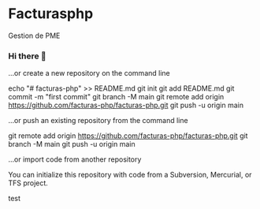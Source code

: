 # Facturasphp

Gestion de PME





### Hi there 👋

<!--
**facturas-php/facturas-php** is a ✨ _special_ ✨ repository because its `README.md` (this file) appears on your GitHub profile.

Here are some ideas to get you started:

- 🔭 I’m currently working on ...
- 🌱 I’m currently learning ...
- 👯 I’m looking to collaborate on ...
- 🤔 I’m looking for help with ...
- 💬 Ask me about ...
- 📫 How to reach me: ...
- 😄 Pronouns: ...
- ⚡ Fun fact: ...
-->


…or create a new repository on the command line

echo "# facturas-php" >> README.md
git init
git add README.md
git commit -m "first commit"
git branch -M main
git remote add origin https://github.com/facturas-php/facturas-php.git
git push -u origin main

…or push an existing repository from the command line

git remote add origin https://github.com/facturas-php/facturas-php.git
git branch -M main
git push -u origin main

…or import code from another repository

You can initialize this repository with code from a Subversion, Mercurial, or TFS project.

 test

